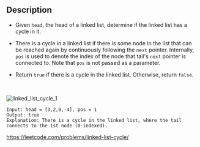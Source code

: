 ## Description

- Given `head`, the head of a linked list, determine if the linked list has a cycle in it.

- There is a cycle in a linked list if there is some node in the list that can be reached again by continuously following the `next` pointer. Internally, `pos` is used to denote the index of the node that tail's `next` pointer is connected to. Note that `pos` is not passed as a parameter.
  
- Return `true` if there is a cycle in the linked list. Otherwise, return `false`.
  
<br>

![linked_list_cycle_1](https://assets.leetcode.com/uploads/2018/12/07/circularlinkedlist.png)

```
Input: head = [3,2,0,-4], pos = 1
Output: true
Explanation: There is a cycle in the linked list, where the tail connects to the 1st node (0-indexed).

```
https://leetcode.com/problems/linked-list-cycle/